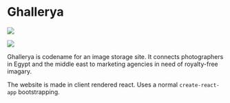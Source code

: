 # Ghallerya

![](https://codebuild.us-east-1.amazonaws.com/badges?uuid=eyJlbmNyeXB0ZWREYXRhIjoidjdEaGRpNEYrY1hHMHhKNERRNXNuT0lJazlhenVBUXVWTWRPeUdxaTlpYnZWWmprbmFpclpBZlJnbUdpK3hGZDNEQWh1RGgyY3NpWTJGaVdQY1FnTnVrPSIsIml2UGFyYW1ldGVyU3BlYyI6IlQxSkU4OTRSMjR4ZkJKR3oiLCJtYXRlcmlhbFNldFNlcmlhbCI6MX0%3D&branch=develop)

![](https://turbologo.com/articles/wp-content/uploads/2020/03/owl-logo-1.png) 

Ghallerya is codename for an image storage site. It connects photographers in Egypt and the middle east to marketing agencies in need of royalty-free imagary.

The website is made in client rendered react. Uses a normal `create-react-app` bootstrapping. 